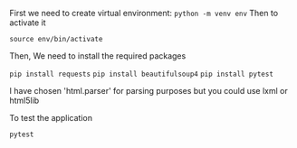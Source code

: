 First we need to create virtual environment:
`python -m venv env`
Then to activate it

`source env/bin/activate`

Then, We need to install the required packages

`pip install requests`
`pip install beautifulsoup4`
`pip install pytest`

I have chosen 'html.parser' for parsing purposes but you could use lxml or html5lib

To test the application

`pytest`